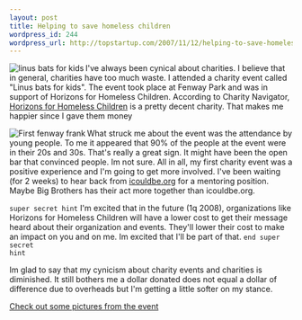 ```yaml
--- 
layout: post
title: Helping to save homeless children
wordpress_id: 244
wordpress_url: http://topstartup.com/2007/11/12/helping-to-save-homeless-children/
---
```

<img src="http://img139.imageshack.us/img139/4306/linusbatsforkidsff0.jpg" alt="linus bats for kids" align="left">I've always been cynical about charities. I believe that in general, charities have too much waste. I attended a charity event called "Linus bats for kids". The event took place at Fenway Park and was in support of Horizons for Homeless Children. According to Charity Navigator, <a href="http://www.charitynavigator.org/index.cfm?bay=search.summary&orgid=9400">Horizons for Homeless Children</a> is a pretty decent charity. That makes me happier since I gave them money<!--more-->

<a href="http://picasaweb.google.com/sudonim/LinusBatsForKids/photo#5131676287862813730"><img src="http://img230.imageshack.us/img230/3095/linusfoundationcc5.jpg" alt="First fenway frank" align="left"/></a>What struck me about the event was the attendance by young people. To me it appeared that 90% of the people at the event were in their 20s and 30s. That's really a great sign. It might have been the open bar that convinced people. Im not sure. All in all, my first charity event was a positive experience and I'm going to get more involved. I've been waiting (for 2 weeks) to hear back from <a href="http://icouldbe.org/">icouldbe.org</a> for a mentoring position. Maybe Big Brothers has their act more together than icouldbe.org.

<code>super secret hint</code>
I'm excited that in the future (1q 2008), organizations like Horizons for Homeless Children will have a lower cost to get their message heard about their organization and events. They'll lower their cost to make an impact on you and on me. Im excited that I'll be part of that.
<code>end super secret hint</code>

Im glad to say that my cynicism about charity events and charities is diminished. It still bothers me a dollar donated does not equal a dollar of difference due to overheads but I'm getting a little softer on my stance.

<a href="http://picasaweb.google.com/sudonim/LinusBatsForKids/">Check out some pictures from the event</a>
